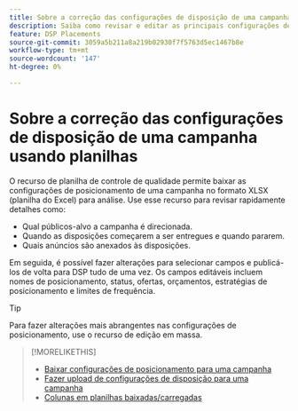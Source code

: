 ```yaml
---
title: Sobre a correção das configurações de disposição de uma campanha usando planilhas
description: Saiba como revisar e editar as principais configurações de posicionamento de uma campanha usando planilhas de QA do Excel.
feature: DSP Placements
source-git-commit: 3059a5b211a8a219b02930f7f5763d5ec1467b8e
workflow-type: tm+mt
source-wordcount: '147'
ht-degree: 0%

---
```


# Sobre a correção das configurações de disposição de uma campanha usando planilhas

O recurso de planilha de controle de qualidade permite baixar as configurações de posicionamento de uma campanha no formato XLSX (planilha do Excel) para análise. Use esse recurso para revisar rapidamente detalhes como:

* Qual públicos-alvo a campanha é direcionada.
* Quando as disposições começarem a ser entregues e quando pararem.
* Quais anúncios são anexados às disposições.

Em seguida, é possível fazer alterações para selecionar campos e publicá-los de volta para DSP tudo de uma vez. Os campos editáveis incluem nomes de posicionamento, status, ofertas, orçamentos, estratégias de posicionamento e limites de frequência.

>[!TIP]
>
>Para fazer alterações mais abrangentes nas configurações de posicionamento, use o recurso de edição em massa.<!-- add link once we have help on it -->

>[!MORELIKETHIS]
>
>* [Baixar configurações de posicionamento para uma campanha](qa-sheet-download.md)
>* [Fazer upload de configurações de disposição para uma campanha](qa-sheet-upload.md)
>* [Colunas em planilhas baixadas/carregadas](qa-sheet-columns.md)

